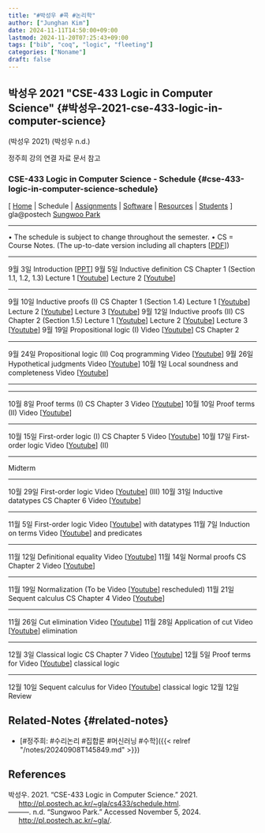 ```yaml
---
title: "#박성우 #콕 #논리학"
author: ["Junghan Kim"]
date: 2024-11-11T14:50:00+09:00
lastmod: 2024-11-20T07:25:43+09:00
tags: ["bib", "coq", "logic", "fleeting"]
categories: ["Noname"]
draft: false
---
```


<!--more-->


## 박성우 2021 "CSE-433 Logic in Computer Science" {#박성우-2021-cse-433-logic-in-computer-science}

(박성우 2021) (박성우 n.d.)

정주희 강의 연결 자료 문서 참고


### CSE-433 Logic in Computer Science - Schedule {#cse-433-logic-in-computer-science-schedule}

[ [Home](http://pl.postech.ac.kr/~gla/cs433/index.html) | Schedule | [Assignments](http://pl.postech.ac.kr/~gla/cs433/assignments.html) | [Software](http://pl.postech.ac.kr/~gla/cs433/software.html) | [Resources](http://pl.postech.ac.kr/~gla/cs433/resources.html) | [Students](http://pl.postech.ac.kr/~gla/cs433/students.html) ] gla@postech [Sungwoo Park](http://www.postech.ac.kr/~gla)

---

• The schedule is subject to change throughout the semester. • CS = Course Notes. (The up-to-date version including all chapters [[PDF](http://pl.postech.ac.kr/~gla/cs433/notes/all.pdf)])

---

9월 3일 Introduction [[PPT](http://pl.postech.ac.kr/~gla/cs433/433.intro.2024.ppt)] 9월 5일 Inductive definition CS Chapter 1 (Section 1.1, 1.2, 1.3) Lecture 1 [[Youtube](https://www.youtube.com/watch?v=svqH0y8W5lA)] Lecture 2 [[Youtube](https://youtu.be/W2l-52vi1xk)]

---

9월 10일 Inductive proofs (I) CS Chapter 1 (Section 1.4) Lecture 1 [[Youtube](https://youtu.be/IStOUKvkJLU)] Lecture 2 [[Youtube](https://youtu.be/JkNyOwppfz4)] Lecture 3 [[Youtube](https://youtu.be/HZqJRa6RxpU)] 9월 12일 Inductive proofs (II) CS Chapter 2 (Section 1.5) Lecture 1 [[Youtube](https://youtu.be/wLRukM0L83I)] Lecture 2 [[Youtube](https://youtu.be/DgLIZZ3RA40)] Lecture 3 [[Youtube](https://youtu.be/iU5ag1Sqvfk)] 9월 19일 Propositional logic (I) Video [[Youtube](https://youtu.be/DNjxJ0M3MPs)] CS Chapter 2

---

9월 24일 Propositional logic (II) Coq programming Video [[Youtube](https://youtu.be/3DuIOOKRAbY)] 9월 26일 Hypothetical judgments Video [[Youtube](https://youtu.be/Krj7s9IMIvs)] 10월 1일 Local soundness and completeness Video [[Youtube](https://youtu.be/4N15G8O--L0)]

---

---

10월 8일 Proof terms (I) CS Chapter 3 Video [[Youtube](https://youtu.be/14UUdR8_hqU)] 10월 10일 Proof terms (II) Video [[Youtube](https://youtu.be/QEj0TolGsJw)]

---

10월 15일 First-order logic (I) CS Chapter 5 Video [[Youtube](https://youtu.be/uYLfgVCT-1U)] 10월 17일 First-order logic Video [[Youtube](https://youtu.be/3jnCipdq6jo)] (II)

---

Midterm

---

10월 29일 First-order logic Video [[Youtube](https://youtu.be/KISXa7TIiEc)] (III) 10월 31일 Inductive datatypes CS Chapter 6 Video [[Youtube](https://youtu.be/Xr9flj8GHoI)]

---

11월 5일 First-order logic Video [[Youtube](https://youtu.be/PXwDhUZNdTc)] with datatypes 11월 7일 Induction on terms Video [[Youtube](https://youtu.be/tDd-93utZ6k)] and predicates

---

11월 12일 Definitional equality Video [[Youtube](https://youtu.be/7wxkIHOmfeA)] 11월 14일 Normal proofs CS Chapter 2 Video [[Youtube](https://youtu.be/KoexkFiTFPM)]

---

11월 19일 Normalization (To be Video [[Youtube](https://youtu.be/rVwoo5QkuyQ)] rescheduled) 11월 21일 Sequent calculus CS Chapter 4 Video [[Youtube](https://youtu.be/nRNsp-Jcl8k)]

---

11월 26일 Cut elimination Video [[Youtube](https://youtu.be/ISgjDbdJg1A)] 11월 28일 Application of cut Video [[Youtube](https://youtu.be/7Jtz-ZuZVhg)] elimination

---

12월 3일 Classical logic CS Chapter 7 Video [[Youtube](https://youtu.be/BBxySDCknCc)] 12월 5일 Proof terms for Video [[Youtube](https://youtu.be/L6tx-DOLheg)] classical logic

---

12월 10일 Sequent calculus for Video [[Youtube](https://youtu.be/dgXClaLRfks)] classical logic 12월 12일 Review


## Related-Notes {#related-notes}

-   [#정주희: #수리논리 #집합론 #머신러닝 #수학]({{< relref "/notes/20240908T145849.md" >}})

## References

<style>.csl-entry{text-indent: -1.5em; margin-left: 1.5em;}</style><div class="csl-bib-body">
  <div class="csl-entry">박성우. 2021. “CSE-433 Logic in Computer Science.” 2021. <a href="http://pl.postech.ac.kr/~gla/cs433/schedule.html">http://pl.postech.ac.kr/~gla/cs433/schedule.html</a>.</div>
  <div class="csl-entry">———. n.d. “Sungwoo Park.” Accessed November 5, 2024. <a href="http://pl.postech.ac.kr/~gla/">http://pl.postech.ac.kr/~gla/</a>.</div>
</div>
